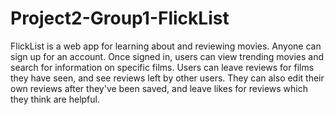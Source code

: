 # Project2-Group1-FlickList
FlickList is a web app for learning about and reviewing movies. Anyone can sign up for an account. Once signed in, users can view trending movies and search for information on 
specific films. Users can leave reviews for films they have seen, and see reviews left by other users. They can also edit their own reviews after they've been saved, and leave 
likes for reviews which they think are helpful.
